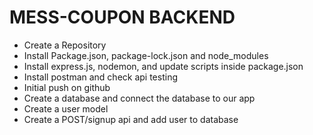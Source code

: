 # MESS-COUPON BACKEND

- Create a Repository
- Install Package.json, package-lock.json and node_modules
- Install express.js, nodemon, and update scripts inside package.json
- Install postman and check api testing
- Initial push on github
- Create a database and connect the database to our app
- Create a user model
- Create a POST/signup api and add user to database
